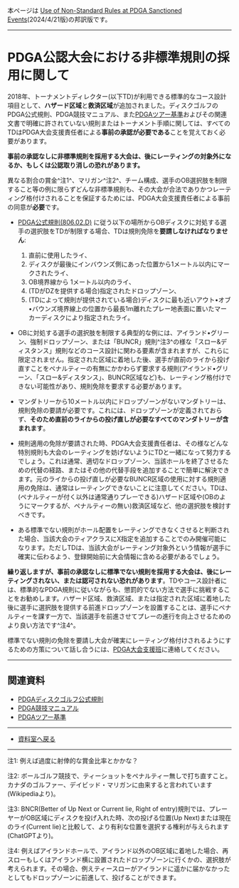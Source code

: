 本ページは
[Use of Non-Standard Rules at PDGA Sanctioned Events](
https://www.pdga.com/pdga-documents/tour-documents/non-standard-rules-pdga-sanctioned-events)(2024/4/21版)の邦訳版です。

---

# PDGA公認大会における非標準規則の採用に関して

2018年、トーナメントディレクター(以下TD)が利用できる標準的なコース設計項目として、**ハザード区域**と**救済区域**が追加されました。ディスクゴルフのPDGA公式規則、PDGA競技マニュアル、また[PDGAツアー基準](/libraries/tourstandards)およびその関連文書で明確に許されていない規則またはトーナメント手順に関しては、すべてのTDはPDGA大会支援責任者による**事前の承認が必要である**ことを覚えておく必要があります。

**事前の承認なしに非標準規則を採用する大会は、後にレーティングの対象外になるか、もしくは公認取り消しの恐れがあります。**

異なる割合の賞金^注1^、マリガン^注2^、チーム構成、選手のOB選択肢を制限すること等の例に限らずどんな非標準規則も、その大会が合法でありかつレーティング格付けされることを保証するためには、PDGA大会支援責任者による事前の同意が**必要**です。

* [PDGA公式規則(806.02.D)](https://jpdga-shizuoka.github.io/rules/80602)
に従う以下の場所からOBディスクに対処する選手の選択肢をTDが制限する場合、TDは規則免除を**要請しなければなりません**:
    1. 直前に使用したライ、
    1. ディスクが最後にインバウンズ側にあった位置から1メートル以内にマークされたライ、
    1. OB境界線から 1メートル以内のライ、
    1. (TDがDZを提供する場合)指定されたドロップゾーン、
    1. (TDによって規則が提供されている場合)ディスクに最も近いアウト•オブ•バウンズ境界線上の位置から最長1m離れたプレー地表面に置いたマーカーディスクにより指定されたライ。

* OBに対処する選手の選択肢を制限する典型的な例には、アイランド•グリーン、強制ドロップゾーン、または「BUNCR」規則^注3^の様な「スロー&ディスタンス」規則などのコース設計に関わる要素が含まれますが、これらに限定されません。指定された区域に着地した後、選手が直前のライから投げ直すことをペナルティーの有無にかかわらず要求する規則(アイランド•グリーン、「スロー&ディスタンス」、BUNCR区域など)も、レーティング格付けできない可能性があり、規則免除を要求する必要があります。

* マンダトリーから10メートル以内にドロップゾーンがないマンダトリーは、規則免除の要請が必要です。これには、ドロップゾーンが定義されておらず、**そのため直前のライからの投げ直しが必要なすべてのマンダトリーが含まれます**。

* 規則適用の免除が要請された時、PDGA大会支援責任者は、その様などんな特別規則も大会のレーティングを妨げないようにTDと一緒になって努力するでしょう。これは通常、適切なドロップゾーン、当該ホールを終了させるための代替の経路、またはその他の代替手段を追加することで簡単に解決できます。元のライからの投げ直しが必要なBUNCR区域の使用に対する規則適用の免除は、通常はレーティングできないことに注意してください。TDは、(ペナルティーが付く以外は通常通りプレーできる)ハザード区域や(OBのようにマークするが、ペナルティーの無い)救済区域など、他の選択肢を検討すべきです。

* ある標準でない規則がホール配置をレーティングできなくさせると判断された場合、当該大会のティアクラスにX指定を追加することでのみ開催可能になります。ただしTDは、当該大会がレーティング対象外という情報が選手に確実に伝わるよう、登録開始前に大会情報に含める必要があるでしょう。

**繰り返しますが、事前の承認なしに標準でない規則を採用する大会は、後にレーティングされない、または認可されない恐れがあります**。TDやコース設計者には、標準的なPDGA規則に従いながらも、懲罰的でない方法で選手に挑戦することをお勧めします。ハザード区域、救済区域、または指定された区域に着地した後に選手に選択肢を提供する前進ドロップゾーンを設置することは、選手にペナルティーを課す一方で、当該選手を前進させてプレーの進行を向上させるためのより良い方法です^注4^。

標準でない規則の免除を要請し大会が確実にレーティング格付けされるようにするための方策について話し合うには、[PDGA大会支援班](https://www.pdga.com/contact/eventsupport)に連絡してください。

---
## 関連資料

* [PDGAディスクゴルフ公式規則](https://jpdga-shizuoka.github.io/rules/)
* [PDGA競技マニュアル](http://www.jpdga.jp/data/2022discgolf_competiton.pdf)
* [PDGAツアー基準](/libraries/tourstandards)

---
* [資料室へ戻る](/libraries/index)

---
注1: 例えば過度に射倖的な賞金比率とかかな？

注2: ボールゴルフ競技で、ティーショットをペナルティー無しで打ち直すこと。カナダのゴルファー、デイビッド・マリガンに由来すると言われています(Wikipediaより)。

注3: BNCR(Better of Up Next or Current lie, Right of entry)規則では、プレーヤーがOB区域にディスクを投げ入れた時、次の投げる位置(Up Next)または現在のライ(Current lie)と比較して、より有利な位置を選択する権利が与えられます(ChatGPTより)。

注4: 例えばアイランドホールで、アイランド以外のOB区域に着地した場合、再スローもしくはアイランド横に設置されたドロップゾーンに行くかの、選択肢が考えられます。その場合、例えティースローがアイランドに遥かに届かなかったとしてもドロップゾーンに前進して、投げることができます。